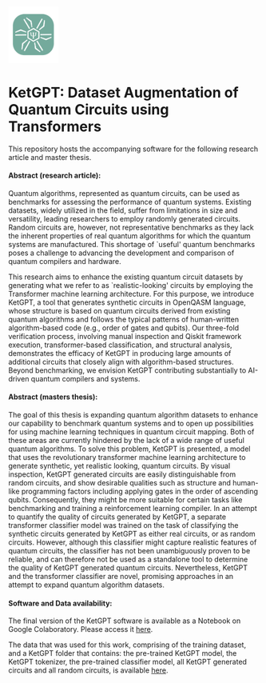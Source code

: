 <img src="logo.png" alt="drawing" width="100"/> 

# KetGPT: Dataset Augmentation of Quantum Circuits using Transformers

This repository hosts the accompanying software for the following research article and master thesis. 

#### Abstract (research article):

Quantum algorithms, represented as quantum circuits, can be used as benchmarks for assessing the performance of quantum systems. Existing datasets, widely utilized in the field, suffer from limitations in size and versatility, leading researchers to employ randomly generated circuits. Random circuits are, however, not representative benchmarks as they lack the inherent properties of real quantum algorithms for which the quantum systems are manufactured. This shortage of `useful' quantum benchmarks poses a challenge to advancing the development and comparison of quantum compilers and hardware. 

This research aims to enhance the existing quantum circuit datasets by generating what we refer to as `realistic-looking' circuits by employing the Transformer machine learning architecture. For this purpose, we introduce KetGPT, a tool that generates synthetic circuits in OpenQASM language, whose structure is based on quantum circuits derived from existing quantum algorithms and follows the typical patterns of human-written algorithm-based code (e.g., order of gates and qubits). Our three-fold verification process, involving manual inspection and Qiskit framework execution, transformer-based classification, and structural analysis, demonstrates the efficacy of KetGPT in producing large amounts of additional circuits that closely align with algorithm-based structures. Beyond benchmarking, we envision KetGPT contributing substantially to AI-driven quantum compilers and systems.

#### Abstract (masters thesis):

The goal of this thesis is expanding quantum algorithm datasets to enhance our capability to benchmark quantum systems and to open up possibilities for using machine learning techniques in quantum circuit mapping. Both of these areas are currently hindered by the lack of a wide range of useful quantum algorithms. To solve this problem, KetGPT is presented, a model that uses the revolutionary transformer machine learning architecture to generate synthetic, yet realistic looking, quantum circuits. By visual inspection, KetGPT generated circuits are easily distinguishable from random circuits, and show desirable qualities such as structure and human-like programming factors including applying gates in the order of ascending qubits. Consequently, they might be more suitable for certain tasks like benchmarking and training a reinforcement learning compiler. In an attempt to quantify the quality of circuits generated by KetGPT, a separate transformer classifier model was trained on the task of classifying the synthetic circuits generated by KetGPT as either real circuits, or as random circuits. However, although this classifier might capture realistic features of quantum circuits, the classifier has not been unambiguously proven to be reliable, and can therefore not be used as a standalone tool to determine the quality of KetGPT generated quantum circuits. Nevertheless, KetGPT and the transformer classifier are novel, promising approaches in an attempt to expand quantum algorithm datasets.

#### Software and Data availability:

The final version of the KetGPT software is available as a Notebook on Google Colaboratory. Please access it [here](https://colab.research.google.com/drive/1dbtJX6q8sED4yrb1I09KUuXWYH0AVN8r).

The data that was used for this work, comprising of the training dataset, and a KetGPT folder that contains: the pre-trained KetGPT model, the KetGPT tokenizer, the pre-trained classifier model, all KetGPT generated circuits and all random circuits, is available [here](https://www.kaggle.com/datasets/boranapak/ketgpt-data).

